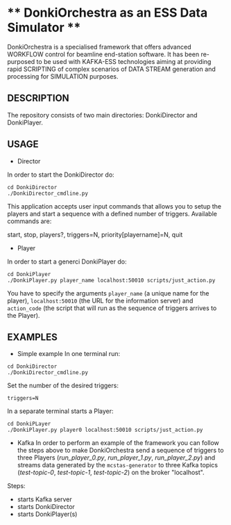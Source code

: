 ** DonkiOrchestra as an ESS Data Simulator **
=============================================

DonkiOrchestra is a specialised framework that offers advanced WORKFLOW control for beamline end-station software. It has been re-purposed to be used with KAFKA-ESS technologies aiming at providing rapid SCRIPTING of complex scenarios of DATA STREAM generation and processing for SIMULATION purposes.


DESCRIPTION
-----------

The repository consists of two main directories: DonkiDirector and DonkiPlayer.

USAGE
-----

* Director

In order to start the DonkiDirector do:
```
cd DonkiDirector
./DonkiDirector_cmdline.py
```
This application accepts user input commands that allows you to setup the players and start a sequence with a defined number of triggers. Available commands are:

start, stop, players?, triggers=N, priority[playername]=N, quit

* Player

In order to start a generci DonkiPlayer do:
```
cd DonkiPlayer
./DonkiPlayer.py player_name localhost:50010 scripts/just_action.py
```
You have to specify the arguments ```player_name``` (a unique name for the player), ```localhost:50010``` (the URL for the information server) and ```action_code``` (the script that will run as the sequence of triggers arrives to the Player).

EXAMPLES
--------

* Simple example
In one terminal run:
```
cd DonkiDirector
./DonkiDirector_cmdline.py
```
Set the number of the desired triggers:
```
triggers=N
```

In a separate terminal starts a Player:
```
cd DonkiPLayer
./DonkiPlayer.py player0 localhost:50010 scripts/just_action.py
```

* Kafka
In order to perform an example of the framework you can follow the steps above to make DonkiOrchestra send a sequence of triggers to three Players (*run_player_0.py*, *run_player_1.py*, *run_player_2.py*) and streams data generated by the ```mcstas-generator``` to three Kafka topics (*test-topic-0*, *test-topic-1*, *test-topic-2*) on the broker "localhost".

Steps:
- starts Kafka server
- starts DonkiDirector
- starts DonkiPlayer(s)





